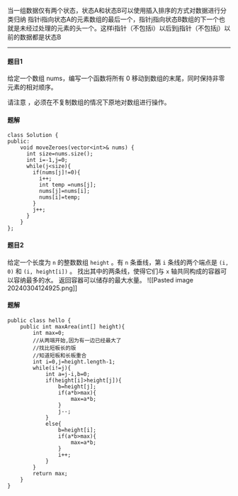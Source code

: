 当一组数据仅有两个状态，状态A和状态B可以使用插入排序的方式对数据进行分类归纳
指针i指向状态A的元素数组的最后一个，指针j指向状态B数组的下一个也就是未经过处理的元素的头一个。这样i指针（不包括i）以后到j指针（不包括j）以前的数据都是状态B

----
#### 题目1
给定一个数组 nums，编写一个函数将所有 0 移动到数组的末尾，同时保持非零元素的相对顺序。

请注意 ，必须在不复制数组的情况下原地对数组进行操作。
#### 题解
```
class Solution {
public:
    void moveZeroes(vector<int>& nums) {
      int size=nums.size();
      int i=-1,j=0;
      while(j<size){
        if(nums[j]!=0){
          i++;
          int temp =nums[j];
          nums[j]=nums[i];
          nums[i]=temp;
        }
        j++;
      }
    }
};
```

#### 题目2
给定一个长度为 `n` 的整数数组 `height` 。有 `n` 条垂线，第 `i` 条线的两个端点是 `(i, 0)` 和 `(i, height[i])` 。
找出其中的两条线，使得它们与 `x` 轴共同构成的容器可以容纳最多的水。
返回容器可以储存的最大水量。
![[Pasted image 20240304124925.png]]
#### 题解
```
public class hello {
    public int maxArea(int[] height){
        int max=0;
        //从两端开始,因为有一边已经最大了
        //找比短板长的版
        //知道短板和长板重合
        int i=0,j=height.length-1;
        while(i!=j){
            int a=j-i,b=0;
            if(height[i]>height[j]){
                b=height[j];
                if(a*b>max){
                    max=a*b;
                }
                j--;
            }
            else{
                b=height[i];
                if(a*b>max){
                    max=a*b;
                }
                i++;
            }
        }
        return max;
    } 
}
```